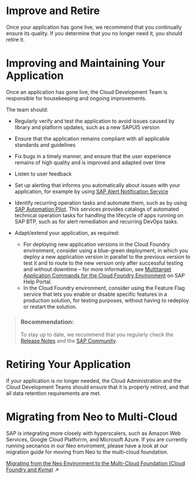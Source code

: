 <!-- loio89ffeab7ea7742fd9a1ad2de4970b077 -->

# Improve and Retire

Once your application has gone live, we recommend that you continually ensure its quality. If you determine that you no longer need it, you should retire it.

 <a name="loio89ffeab7ea7742fd9a1ad2de4970b077 loio069ff72db3624ea3ba06582ad65e3996__loio069ff72db3624ea3ba06582ad65e3996"/>

<!-- loio069ff72db3624ea3ba06582ad65e3996 -->

# Improving and Maintaining Your Application

Once an application has gone live, the Cloud Development Team is responsible for housekeeping and ongoing improvements.

The team should:

-   Regularly verify and test the application to avoid issues caused by library and platform updates, such as a new SAPUI5 version
-   Ensure that the application remains compliant with all applicable standards and guidelines
-   Fix bugs in a timely manner, and ensure that the user experience remains of high quality and is improved and adapted over time
-   Listen to user feedback

-   Set up alerting that informs you automatically about issues with your application, for example by using [SAP Alert Notification Service](https://help.sap.com/viewer/product/ALERT_NOTIFICATION/Cloud)

-   Identify recurring operation tasks and automate them, such as by using [SAP Automation Pilot](https://help.sap.com/viewer/product/AUTOMATION_PILOT/Cloud/en-US). This services provides catalogs of automated technical operation tasks for handling the lifecycle of apps running on SAP BTP, such as for alert remediation and recurring DevOps tasks.

-   Adapt/extend your application, as required:

    -   For deploying new application versions in the Cloud Foundry environment, consider using a blue-green deployment, in which you deploy a new application version in parallel to the previous version to test it and to route to the new version only after successful testing and without downtime – for more information, see [Multitarget Application Commands for the Cloud Foundry Environment](https://help.sap.com/doc/65de2977205c403bbc107264b8eccf4b/Cloud/en-US/65ddb1b51a0642148c6b468a759a8a2e.html) on SAP Help Portal.
    -   In the Cloud Foundry environment, consider using the Feature Flag service that lets you enable or disable specific features in a production solution, for testing purposes, without having to redeploy or restart the solution.


> ### Recommendation:  
> To stay up to date, we recommend that you regularly check the [Release Notes](https://help.sap.com/doc/43b304f99a8145809c78f292bfc0bc58/Cloud/en-US/98bf747111574187a7c76f8ced51cfeb.html) and the [SAP Community](https://www.sap.com/community/topic/cloud-platform.html).

 <a name="loio89ffeab7ea7742fd9a1ad2de4970b077 loio06deb3339dfa4b91aa8ed99a3018303d__loio06deb3339dfa4b91aa8ed99a3018303d"/>

<!-- loio06deb3339dfa4b91aa8ed99a3018303d -->

# Retiring Your Application

If your application is no longer needed, the Cloud Administration and the Cloud Development Teams should ensure that it is properly retired, and that all data retention requirements are met.

 <a name="loio89ffeab7ea7742fd9a1ad2de4970b077 loio13cbe434ce0a48bca14f1112f3db52b7__loio13cbe434ce0a48bca14f1112f3db52b7"/>

<!-- loio13cbe434ce0a48bca14f1112f3db52b7 -->

# Migrating from Neo to Multi-Cloud

SAP is integrating more closely with hyperscalers, such as Amazon Web Services, Google Cloud Platforrm, and Microsoft Azure. If you are currently running secnarios in our Neo enviroment, please have a look at our migration guide for moving from Neo to the multi-cloud foundation.

[Migrating from the Neo Environment to the Multi-Cloud Foundation (Cloud Foundry and Kyma)](https://help.sap.com/viewer/b017fc4f944e4eb5b31501b3d1b6a1f0/Cloud/en-US/aae4e0ae1cdf434b908c3c8cf3ea942a.html "Learn why and how to migrate your scenarios on SAP Business Technology Platform (SAP BTP) from the Neo environment to the multi-cloud foundation.") :arrow_upper_right:

